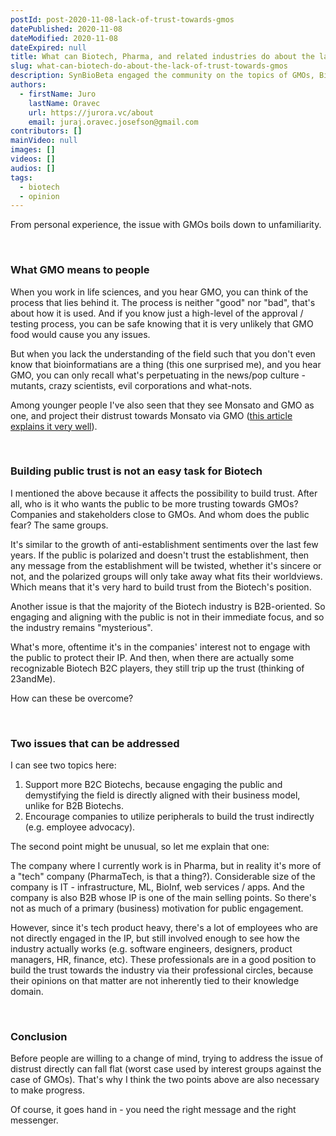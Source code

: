 ```yaml
---
postId: post-2020-11-08-lack-of-trust-towards-gmos
datePublished: 2020-11-08
dateModified: 2020-11-08
dateExpired: null
title: What can Biotech, Pharma, and related industries do about the lack of trust towards GMOs?
slug: what-can-biotech-do-about-the-lack-of-trust-towards-gmos
description: SynBioBeta engaged the community on the topics of GMOs, Biotechs, and public trust. Here's my response.
authors:
  - firstName: Juro
    lastName: Oravec
    url: https://jurora.vc/about
    email: juraj.oravec.josefson@gmail.com
contributors: []
mainVideo: null
images: []
videos: []
audios: []
tags:
  - biotech
  - opinion
---
```


From personal experience, the issue with GMOs boils down to unfamiliarity.

<br />

### What GMO means to people

When you work in life sciences, and you hear GMO, you can think of the process that lies behind it. The process is neither "good" nor "bad", that's about how it is used. And if you know just a high-level of the approval / testing process, you can be safe knowing that it is very unlikely that GMO food would cause you any issues.

But when you lack the understanding of the field such that you don't even know that bioinformatians are a thing (this one surprised me), and you hear GMO, you can only recall what's perpetuating in the news/pop culture - mutants, crazy scientists, evil corporations and what-nots.

Among younger people I've also seen that they see Monsato and GMO as one, and project their distrust towards Monsato via GMO ([this article explains it very well](https://modernfarmer.com/2014/03/monsantos-good-bad-pr-problem/)).

<br />

### Building public trust is not an easy task for Biotech

I mentioned the above because it affects the possibility to build trust. After all, who is it who wants the public to be more trusting towards GMOs? Companies and stakeholders close to GMOs. And whom does the public fear? The same groups.

It's similar to the growth of anti-establishment sentiments over the last few years. If the public is polarized and doesn't trust the establishment, then any message from the establishment will be twisted, whether it's sincere or not, and the polarized groups will only take away what fits their worldviews. Which means that it's very hard to build trust from the Biotech's position.

Another issue is that the majority of the Biotech industry is B2B-oriented. So engaging and aligning with the public is not in their immediate focus, and so the industry remains "mysterious".

What's more, oftentime it's in the companies' interest not to engage with the public to protect their IP. And then, when there are actually some recognizable Biotech B2C players, they still trip up the trust (thinking of 23andMe).

How can these be overcome?

<br />

### Two issues that can be addressed

I can see two topics here:

1. Support more B2C Biotechs, because engaging the public and demystifying the field is directly aligned with their business model, unlike for B2B Biotechs.
2. Encourage companies to utilize peripherals to build the trust indirectly (e.g. employee advocacy).

The second point might be unusual, so let me explain that one:

The company where I currently work is in Pharma, but in reality it's more of a "tech" company (PharmaTech, is that a thing?). Considerable size of the company is IT - infrastructure, ML, BioInf, web services / apps. And the company is also B2B whose IP is one of the main selling points. So there's not as much of a primary (business) motivation for public engagement.

However, since it's tech product heavy, there's a lot of employees who are not directly engaged in the IP, but still involved enough to see how the industry actually works (e.g. software engineers, designers, product managers, HR, finance, etc). These professionals are in a good position to build the trust towards the industry via their professional circles, because their opinions on that matter are not inherently tied to their knowledge domain.

<br />

### Conclusion

Before people are willing to a change of mind, trying to address the issue of distrust directly can fall flat (worst case used by interest groups against the case of GMOs). That's why I think the two points above are also necessary to make progress.

Of course, it goes hand in - you need the right message and the right messenger.
